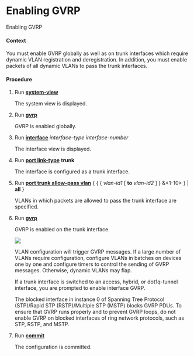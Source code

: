 Enabling GVRP
=============

Enabling GVRP

#### Context

You must enable GVRP globally as well as on trunk interfaces which require dynamic VLAN registration and deregistration. In addition, you must enable packets of all dynamic VLANs to pass the trunk interfaces.


#### Procedure

1. Run [**system-view**](cmdqueryname=system-view)
   
   
   
   The system view is displayed.
2. Run [**gvrp**](cmdqueryname=gvrp)
   
   
   
   GVRP is enabled globally.
3. Run [**interface**](cmdqueryname=interface) *interface-type* *interface-number*
   
   
   
   The interface view is displayed.
4. Run [**port link-type**](cmdqueryname=port+link-type) **trunk**
   
   
   
   The interface is configured as a trunk interface.
5. Run [**port trunk allow-pass vlan**](cmdqueryname=port+trunk+allow-pass+vlan) { { { *vlan-id1* [ **to** *vlan-id2* ] } &<1-10> } | **all** }
   
   
   
   VLANs in which packets are allowed to pass the trunk interface are specified.
6. Run [**gvrp**](cmdqueryname=gvrp)
   
   
   
   GVRP is enabled on the trunk interface.
   
   
   
   ![](../../../../public_sys-resources/note_3.0-en-us.png) 
   
   VLAN configuration will trigger GVRP messages. If a large number of VLANs require configuration, configure VLANs in batches on devices one by one and configure timers to control the sending of GVRP messages. Otherwise, dynamic VLANs may flap.
   
   If a trunk interface is switched to an access, hybrid, or dot1q-tunnel interface, you are prompted to enable interface GVRP.
   
   The blocked interface in instance 0 of Spanning Tree Protocol (STP)/Rapid STP (RSTP)/Multiple STP (MSTP) blocks GVRP PDUs. To ensure that GVRP runs properly and to prevent GVRP loops, do not enable GVRP on blocked interfaces of ring network protocols, such as STP, RSTP, and MSTP.
7. Run [**commit**](cmdqueryname=commit)
   
   
   
   The configuration is committed.